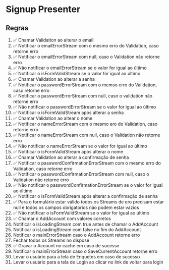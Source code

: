 # Signup Presenter

## Regras
1. ✅ Chamar Validation ao alterar o email
2. ✅ Notificar o emailErrorStream com o mesmo erro do Validation, caso retorne erro
3. ✅ Notificar o emailErrorStream com null, caso o Validation não retorne erro
4. ✅ Não notificar o emailErrorStream se o valor for igual ao último
5. ✅ Notificar o isFormValidStream se o valor for igual ao último
6. ✅ Chamar Validation ao alterar a senha
7. ✅ Notificar o passwordErrorStream com o memso erro do Validation, caso retorne erro
8. ✅ Notificar o passwordErrorStream com null, caso o validation não retorne erro
9. ✅ Não notificar o passwordErrorStream se o valor for igual ao último
10. ✅ Notificar o isFormValidStream após alterar a senha
11. ✅ Chamar Validation ao altear o nome
12. ✅ Notificar o nameErrorStream com o mesmo ero do Validation, caso retorne erro
13. ✅ Notificar o nameErrorStream com null, caso o Validation não retorne erro
14. ✅ Não notificar o nameErrorStream se o valor for igual ao último
15. ✅ Notificar o isFormValidStream após alterar o nome
16. ✅ Chamar Validation ao alterar a confirmação de senha
17. ✅ Notificar o passwordConfirmationErrorStream com o mesmo erro do Validation, caso retorne erro
18. ✅ Notificar o passwordConfirmationErrorStream com null, caso o Validation não retorne erro
19. ✅ Não notificar o passwordConfirmationErrorStream se o valor for igual ao último
20. ✅ Notificar o isFormValidStream após alterar a confirmação de senha
21. ✅ Para o formulário estar válido todos os Streams de ero precisam estar null e todos os campos obrigatórios não podem estar vazios
22. ✅ Não notificar o isFormValidStream se o valor for igual ao último
23. ✅ Chamar o AddAccount com valores corretos
24. Notificar o isLoadingStream com true antes de chamar o AddAccount
25. Notificar o isLoadingStream com false no fim do AddAccount
26. Notificar o mainErrorStream caso o AddAccount retorne erro
27. Fechar todos os Streams no dispose
28. ✅ Gravar o Account no cache em caso de sucesso
29. Notificar o mainErrorStream caso o SaveCurrentAccount retorne erro
30. Levar o usuário para a tela de Enquetes em caso de sucesso
31. Levar o usuário para a tela de Login ao clicar no link de voltar para login